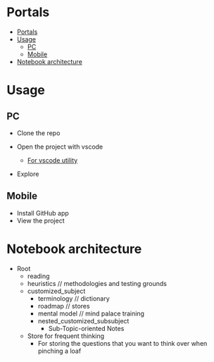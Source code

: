# Portals
- [Portals](#portals)
- [Usage](#usage)
  - [PC](#pc)
  - [Mobile](#mobile)
- [Notebook architecture](#notebook-architecture)

# Usage
## PC
- Clone the repo
- Open the project with vscode
  - [For vscode utility](./software-industry/software-engineering/generic-tools/vscode.md)

- Explore

## Mobile
- Install GitHub app
- View the project
# Notebook architecture
- Root
  - reading        
  - heuristics     // methodologies and testing grounds
  - customized_subject
    - terminology  // dictionary
    - roadmap  // stores
    - mental model  // mind palace training
    - nested_customized_subsubject
      - Sub-Topic-oriented Notes
  - Store for frequent thinking
    - For storing the questions that you want to think over when pinching a loaf
